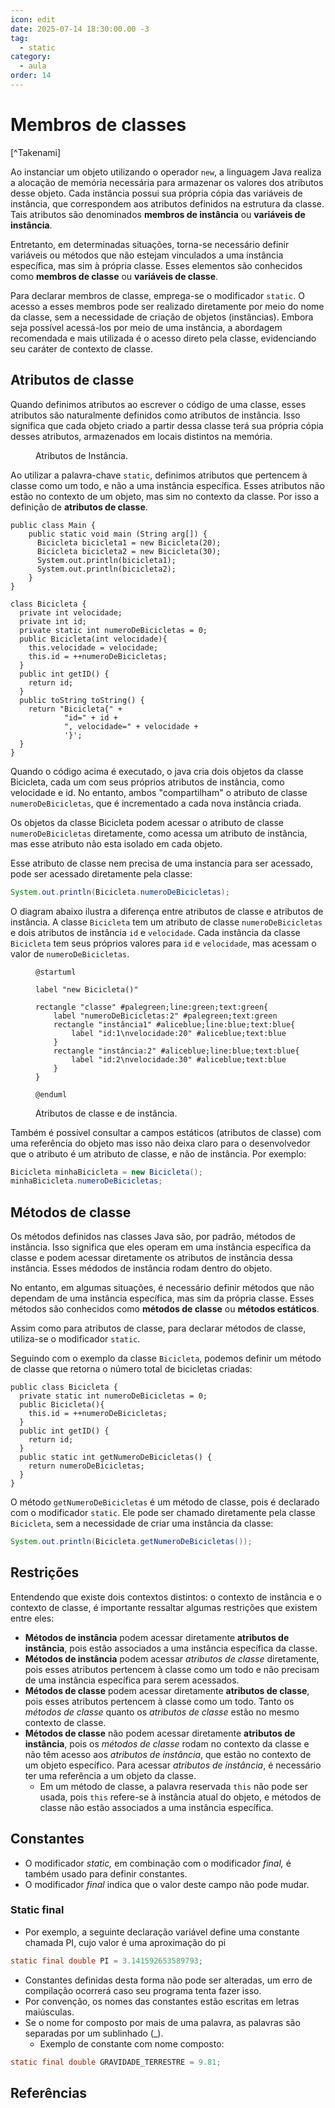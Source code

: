 ```yaml
---
icon: edit
date: 2025-07-14 18:30:00.00 -3
tag:
  - static
category:
  - aula
order: 14
---
```



# Membros de classes

[^Takenami]


Ao instanciar um objeto utilizando o operador `new`, a linguagem Java realiza a alocação de memória necessária para armazenar os valores dos atributos desse objeto. Cada instância possui sua própria cópia das variáveis de instância, que correspondem aos atributos definidos na estrutura da classe. Tais atributos são denominados **membros de instância** ou **variáveis de instância**.

Entretanto, em determinadas situações, torna-se necessário definir variáveis ou métodos que não estejam vinculados a uma instância específica, mas sim à própria classe. Esses elementos são conhecidos como **membros de classe** ou **variáveis de classe**.

Para declarar membros de classe, emprega-se o modificador `static`. O acesso a esses membros pode ser realizado diretamente por meio do nome da classe, sem a necessidade de criação de objetos (instâncias). Embora seja possível acessá-los por meio de uma instância, a abordagem recomendada e mais utilizada é o acesso direto pela classe, evidenciando seu caráter de contexto de classe.

## Atributos de classe

Quando definimos atributos ao escrever o código de uma classe, esses atributos são naturalmente definidos como atributos de instância. Isso significa que cada objeto criado a partir dessa classe terá sua própria cópia desses atributos, armazenados em locais distintos na memória.

<figure>

<!-- @include: ./diagramas/objetos/EspecificacaoConta.plantuml -->

<figcaption> Atributos de Instância.</figcaption>
</figure>

Ao utilizar a palavra-chave `static`, definimos atributos que pertencem à classe como um todo, e não a uma instância específica. Esses atributos não estão no contexto de um objeto, mas sim no contexto da classe. Por isso a definição de **atributos de classe**.


```java{13}
public class Main {
    public static void main (String arg[]) {
      Bicicleta bicicleta1 = new Bicicleta(20);
      Bicicleta bicicleta2 = new Bicicleta(30);
      System.out.println(bicicleta1);
      System.out.println(bicicleta2);
    }
}

class Bicicleta {
  private int velocidade;
  private int id;
  private static int numeroDeBicicletas = 0;
  public Bicicleta(int velocidade){
    this.velocidade = velocidade;
    this.id = ++numeroDeBicicletas;
  }
  public int getID() {
    return id;
  }
  public toString toString() {
    return "Bicicleta{" +
            "id=" + id +
            ", velocidade=" + velocidade +
            '}';
  }
}

```
<codapi-snippet sandbox="java" editor="basic"></codapi-snippet>

Quando o código acima é executado, o java cria dois objetos da classe Bicicleta, cada um com seus próprios atributos de instância, como velocidade e id. No entanto, ambos "compartilham" o atributo de classe `numeroDeBicicletas`, que é incrementado a cada nova instância criada.

Os objetos da classe Bicicleta podem acessar o atributo de classe `numeroDeBicicletas` diretamente, como acessa um atributo de instância, mas esse atributo não esta isolado em cada objeto.

Esse atributo de classe nem precisa de uma instancia para ser acessado, pode ser acessado diretamente pela classe:

```java
System.out.println(Bicicleta.numeroDeBicicletas);
```

O diagram abaixo ilustra a diferença entre atributos de classe e atributos de instância. A classe `Bicicleta` tem um atributo de classe `numeroDeBicicletas` e dois atributos de instância `id` e `velocidade`. Cada instância da classe `Bicicleta` tem seus próprios valores para `id` e `velocidade`, mas acessam o valor de `numeroDeBicicletas`.


<figure>

```plantuml
@startuml 

label "new Bicicleta()"

rectangle "classe" #palegreen;line:green;text:green{
    label "numeroDeBicicletas:2" #palegreen;text:green
    rectangle "instância1" #aliceblue;line:blue;text:blue{
        label "id:1\nvelocidade:20" #aliceblue;text:blue   
    }
    rectangle "instância:2" #aliceblue;line:blue;text:blue{
        label "id:2\nvelocidade:30" #aliceblue;text:blue   
    }
} 

@enduml
```

<figcaption>Atributos de classe e de instância.</figcaption>
</figure>


Também é possível consultar a campos estáticos (atributos de classe) com uma referência do objeto mas isso não deixa claro para o desenvolvedor que o atributo é um atributo de classe, e não de instância. Por exemplo:

```java
Bicicleta minhaBicicleta = new Bicicleta();
minhaBicicleta.numeroDeBicicletas;
```

## Métodos de classe

Os métodos definidos nas classes Java são, por padrão, métodos de instância. Isso significa que eles operam em uma instância específica da classe e podem acessar diretamente os atributos de instância dessa instância. Esses médodos de instância  rodam  dentro do objeto.

No entanto, em algumas situações, é necessário definir métodos que não dependam de uma instância específica, mas sim da própria classe. Esses métodos são conhecidos como **métodos de classe** ou **métodos estáticos**.

Assim como para atributos de classe, para declarar métodos de classe, utiliza-se o modificador `static`. 

Seguindo com o exemplo da classe `Bicicleta`, podemos definir um método de classe que retorna o número total de bicicletas criadas:

```java{9-11}
public class Bicicleta {  
  private static int numeroDeBicicletas = 0;
  public Bicicleta(){
    this.id = ++numeroDeBicicletas;
  }
  public int getID() {
    return id;
  }
  public static int getNumeroDeBicicletas() {
    return numeroDeBicicletas;
  }
}
```
O método `getNumeroDeBicicletas` é um método de classe, pois é declarado com o modificador `static`. Ele pode ser chamado diretamente pela classe `Bicicleta`, sem a necessidade de criar uma instância da classe:


```java
System.out.println(Bicicleta.getNumeroDeBicicletas());
``` 


## Restrições

Entendendo que existe dois contextos distintos: o contexto de instância e o contexto de classe, é importante ressaltar algumas restrições que existem entre eles:

- **Métodos de instância** podem acessar diretamente **atributos de instância**, pois estão associados a uma instância específica da classe.
- **Métodos de instância** podem acessar *atributos de classe* diretamente, pois esses atributos pertencem à classe como um todo e não precisam de uma instância específica para serem acessados.
- **Métodos de classe** podem acessar diretamente **atributos de classe**, pois esses atributos pertencem à classe como um todo. Tanto os *métodos de classe* quanto os *atributos de classe* estão no mesmo contexto de classe.
- **Métodos de classe** não podem acessar diretamente **atributos de instância**, pois os *métodos de classe* rodam no contexto da classe e não têm acesso aos *atributos de instância*, que estão no contexto de um objeto específico. Para acessar *atributos de instância*, é necessário ter uma referência a um objeto da classe.
  - Em um método de classe, a palavra reservada `this` não pode ser usada, pois `this` refere-se à instância atual do objeto, e métodos de classe não estão associados a uma instância específica. 

## Constantes

- O modificador *static,* em combinação com o modificador *final,* é também usado para definir constantes. 
- O modificador *final* indica que o valor deste campo não pode mudar.

### Static final

- Por exemplo, a seguinte declaração variável define uma constante chamada PI, cujo valor é uma aproximação do pi

```java
static final double PI = 3.141592653589793;
```

- Constantes definidas desta forma não pode ser alteradas, um erro de compilação ocorrerá caso seu programa tenta fazer isso. 
- Por convenção, os nomes das constantes estão escritas em letras maiúsculas. 
- Se o nome for composto por mais de uma palavra, as palavras são separadas por um sublinhado (_).
  - Exemplo de constante com nome composto: 

```java
static final double GRAVIDADE_TERRESTRE = 9.81;
```


## Referências

<!-- @include: ../../includes/bib.md -->
